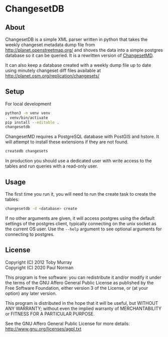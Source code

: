 # ChangesetDB

## About
ChangesetDB is a simple XML parser written in python that takes the weekly changeset metadata dump file from http://planet.openstreetmap.org/ and shoves the data into a simple postgres database so it can be queried. It is a rewritten version of [ChangesetMD](https://github.com/ToeBee/ChangesetMD).

It can also keep a database created with a weekly dump file up to date using minutely changeset diff files available at http://planet.osm.org/replication/changesets/

## Setup

For local development

```sh
python3 -m venv venv
. venv/bin/activate
pip install --editable .
changesetdb
```

ChangesetMD requires a PostgreSQL database with PostGIS and hstore. It will attempt to install these extensions if they are not found.

```sh
createdb changesets
```

In production you should use a dedicated user with write access to the tables and run queries with a read-only user.

## Usage
The first time you run it, you will need to run the create task to create the tables:

```sh
changesetdb -d <database> create
```

If no other arguments are given, it will access postgres using the default settings of the postgres client, typically connecting on the unix socket as the current OS user. Use the ``--help`` argument to see optional arguments for connecting to postgres.

## License
Copyright (C) 2012 Toby Murray<br/>
Copyright (C) 2020 Paul Norman

This program is free software: you can redistribute it and/or modify it under the terms of the GNU Affero General Public License as published by the Free Software Foundation, either version 3 of the License, or (at your option) any later version.

This program is distributed in the hope that it will be useful, but WITHOUT ANY WARRANTY; without even the implied warranty of MERCHANTABILITY or FITNESS FOR A PARTICULAR PURPOSE.

See the GNU Affero General Public License for more details: http://www.gnu.org/licenses/agpl.txt
